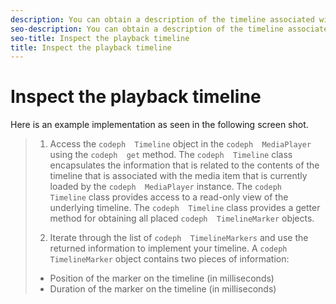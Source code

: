 ```yaml
---
description: You can obtain a description of the timeline associated with the currently selected item being played by . This is most useful when your application displays a custom scrub-bar control in which the content sections that correspond to ad content are identified.
seo-description: You can obtain a description of the timeline associated with the currently selected item being played by . This is most useful when your application displays a custom scrub-bar control in which the content sections that correspond to ad content are identified.
seo-title: Inspect the playback timeline
title: Inspect the playback timeline
---
```


# Inspect the playback timeline

Here is an example implementation as seen in the following screen shot.

>1. Access the `codeph  Timeline` object in the `codeph  MediaPlayer` using the `codeph  get` method.
>   The `codeph  Timeline` class encapsulates the information that is related to the contents of the timeline that is associated with the media item that is currently loaded by the `codeph  MediaPlayer` instance. The `codeph  Timeline` class provides access to a read-only view of the underlying timeline. The `codeph  Timeline` class provides a getter method for obtaining all placed `codeph  TimelineMarker` objects.
>   
>   
>   
>1. Iterate through the list of `codeph  TimelineMarkers` and use the returned information to implement your timeline.
>   A `codeph  TimelineMarker` object contains two pieces of information:
>   
>* Position of the marker on the timeline (in milliseconds)
>* Duration of the marker on the timeline (in milliseconds)
>   
>   
>   
